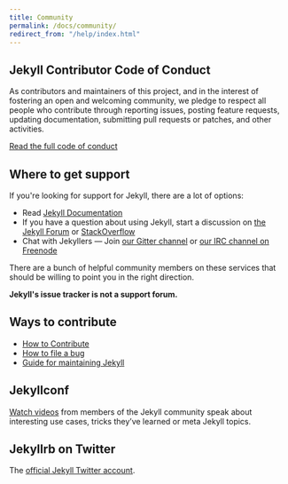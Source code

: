 ```yaml
---
title: Community
permalink: /docs/community/
redirect_from: "/help/index.html"
---
```


## Jekyll Contributor Code of Conduct

As contributors and maintainers of this project, and in the interest of fostering an open and welcoming community, we pledge to respect all people who contribute through reporting issues, posting feature requests, updating documentation, submitting pull requests or patches, and other activities.

[Read the full code of conduct](/docs/conduct/)

## Where to get support

If you're looking for support for Jekyll, there are a lot of options:

* Read [Jekyll Documentation](https://jekyllrb.com/docs/)
* If you have a question about using Jekyll, start a discussion on [the Jekyll Forum](https://talk.jekyllrb.com/) or [StackOverflow](https://stackoverflow.com/questions/tagged/jekyll)
* Chat with Jekyllers &mdash; Join [our Gitter channel](https://gitter.im/jekyll/jekyll) or [our IRC channel on Freenode](irc:irc.freenode.net/jekyll)

There are a bunch of helpful community members on these services that should be willing to point you in the right direction.

**Jekyll's issue tracker is not a support forum.**

## Ways to contribute

* [How to Contribute](/docs/contributing/)
* [How to file a bug](/docs/community/bug/)
* [Guide for maintaining Jekyll](/docs/maintaining/)


## Jekyllconf

[Watch videos](/jekyllconf/) from members of the Jekyll community speak about interesting use cases, tricks they’ve learned or meta Jekyll topics.

## Jekyllrb on Twitter

The [official Jekyll Twitter account](https://twitter.com/jekyllrb).
